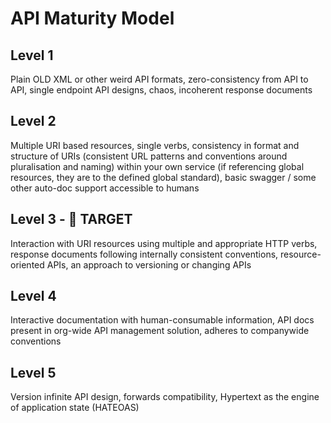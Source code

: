 # API Maturity Model

## Level 1

Plain OLD XML or other weird API formats, zero-consistency from API to API, single endpoint API designs, chaos, incoherent response documents

## Level 2

Multiple URI based resources, single verbs, consistency in format and structure of URIs (consistent URL patterns and conventions around pluralisation and naming) within your own service (if referencing global resources, they are to the defined global standard), basic swagger / some other auto-doc support accessible to humans

## Level 3 - 🎯 TARGET

Interaction with URI resources using multiple and appropriate HTTP verbs, response documents following internally consistent conventions, resource-oriented APIs, an approach to versioning or changing APIs

## Level 4

Interactive documentation with human-consumable information, API docs present in org-wide API management solution, adheres to companywide conventions

## Level 5

Version infinite API design, forwards compatibility, Hypertext as the engine of application state (HATEOAS)
